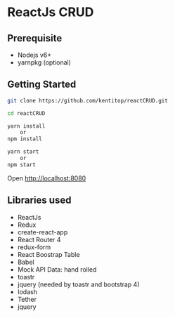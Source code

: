 # ReactJs CRUD



## Prerequisite
* Nodejs v6+
* yarnpkg (optional)


## Getting Started
```sh
git clone https://github.com/kentitop/reactCRUD.git

cd reactCRUD

yarn install
    or
npm install

yarn start
    or
npm start
```

Open [http://localhost:8080](http://localhost:8080)<br>


## Libraries used
* ReactJs
* Redux
* create-react-app
* React Router 4
* redux-form
* React Boostrap Table
* Babel
* Mock API Data: hand rolled
* toastr
* jquery (needed by toastr and bootstrap 4)
* lodash
* Tether
* jquery

